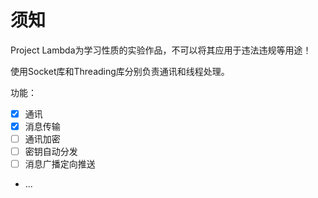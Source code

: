 # 须知
Project Lambda为学习性质的实验作品，不可以将其应用于违法违规等用途！

使用Socket库和Threading库分别负责通讯和线程处理。

功能：
- [x] 通讯
- [x] 消息传输
- [ ] 通讯加密
- [ ] 密钥自动分发
- [ ] 消息广播定向推送
- ...

